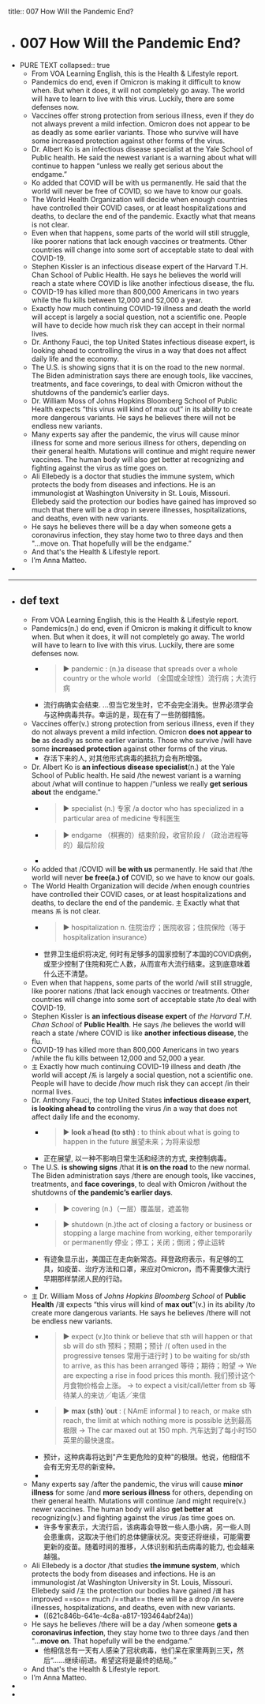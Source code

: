 title:: 007 How Will the Pandemic End?

- # 007 How Will the Pandemic End?
- PURE TEXT
  collapsed:: true
	- From VOA Learning English, this is the Health & Lifestyle report.
	- Pandemics do end, even if Omicron is making it difficult to know when. But when it does, it will not completely go away. The world will have to learn to live with this virus. Luckily, there are some defenses now.
	- Vaccines offer strong protection from serious illness, even if they do not always prevent a mild infection. Omicron does not appear to be as deadly as some earlier variants. Those who survive will have some increased protection against other forms of the virus.
	- Dr. Albert Ko is an infectious disease specialist at the Yale School of Public health. He said the newest variant is a warning about what will continue to happen “unless we really get serious about the endgame.”
	- Ko added that COVID will be with us permanently. He said that the world will never be free of COVID, so we have to know our goals.
	- The World Health Organization will decide when enough countries have controlled their COVID cases, or at least hospitalizations and deaths, to declare the end of the pandemic. Exactly what that means is not clear.
	- Even when that happens, some parts of the world will still struggle, like poorer nations that lack enough vaccines or treatments. Other countries will change into some sort of acceptable state to deal with COVID-19.
	- Stephen Kissler is an infectious disease expert of the Harvard T.H. Chan School of Public Health. He says he believes the world will reach a state where COVID is like another infectious disease, the flu.
	- COVID-19 has killed more than 800,000 Americans in two years while the flu kills between 12,000 and 52,000 a year.
	- Exactly how much continuing COVID-19 illness and death the world will accept is largely a social question, not a scientific one. People will have to decide how much risk they can accept in their normal lives.
	- Dr. Anthony Fauci, the top United States infectious disease expert, is looking ahead to controlling the virus in a way that does not affect daily life and the economy.
	- The U.S. is showing signs that it is on the road to the new normal. The Biden administration says there are enough tools, like vaccines, treatments, and face coverings, to deal with Omicron without the shutdowns of the pandemic’s earlier days.
	- Dr. William Moss of Johns Hopkins Bloomberg School of Public Health expects “this virus will kind of max out” in its ability to create more dangerous variants. He says he believes there will not be endless new variants.
	- Many experts say after the pandemic, the virus will cause minor illness for some and more serious illness for others, depending on their general health. Mutations will continue and might require newer vaccines. The human body will also get better at recognizing and fighting against the virus as time goes on.
	- Ali Ellebedy is a doctor that studies the immune system, which protects the body from diseases and infections. He is an immunologist at Washington University in St. Louis, Missouri. Ellebedy said the protection our bodies have gained has improved so much that there will be a drop in severe illnesses, hospitalizations, and deaths, even with new variants.
	- He says he believes there will be a day when someone gets a coronavirus infection, they stay home two to three days and then "...move on. That hopefully will be the endgame.”
	- And that's the Health & Lifestyle report.
	- I’m Anna Matteo.
-
- ---
- ## def text
	- From VOA Learning English, this is the Health & Lifestyle report.
	- Pandemics(n.) do end, even if Omicron is making it difficult to know when. But when it does, it will not completely go away. The world will have to learn to live with this virus. Luckily, there are some defenses now.
		- > ▶ pandemic : (n.)a disease that spreads over a whole country or the whole world （全国或全球性）流行病；大流行病
		- 流行病确实会结束. ...但当它发生时，它不会完全消失。世界必须学会与这种病毒共存。幸运的是，现在有了一些防御措施。
	- Vaccines offer(v.) strong protection from serious illness, even if they do not always prevent a mild infection. Omicron **does not appear to be** as deadly as some earlier variants. Those who survive /will have some **increased protection** against other forms of the virus.
		- 存活下来的人, 对其他形式病毒的抵抗力会有所增强。
	- Dr. Albert Ko is **an infectious disease specialist**(n.) at the Yale School of Public health. He said /the newest variant is a warning about /what will continue to happen /“unless we really **get serious about** the endgame.”
		- > ▶ specialist (n.) 专家 /a doctor who has specialized in a particular area of medicine 专科医生
		- > ▶ endgame  （棋赛的）结束阶段，收官阶段 / （政治进程等的）最后阶段
		-
	- Ko added that /COVID will **be with us** permanently. He said that /the world will never **be free(a.) of** COVID, so we have to know our goals.
	- The World Health Organization will decide /when enough countries have controlled their COVID cases, or at least hospitalizations and deaths, to declare the end of the pandemic. `主` Exactly what that means `系` is not clear.
		- > ▶ hospitalization n. 住院治疗；医院收容；住院保险（等于 hospitalization insurance）
		- 世界卫生组织将决定, 何时有足够多的国家控制了本国的COVID病例，或至少控制了住院和死亡人数，从而宣布大流行结束。这到底意味着什么还不清楚。
	- Even when that happens, some parts of the world /will still struggle, like poorer nations /that lack enough vaccines or treatments. Other countries will change into some sort of acceptable state /to deal with COVID-19.
	- Stephen Kissler is **an infectious disease expert** of _the Harvard T.H. Chan School_ of **Public Health**. He says /he believes the world will reach a state /where COVID is like **another infectious disease**, the flu.
	- COVID-19 has killed more than 800,000 Americans in two years /while the flu kills between 12,000 and 52,000 a year.
	- `主` Exactly how much continuing COVID-19 illness and death /the world will accept /`系` is largely a social question, not a scientific one. People will have to decide /how much risk they can accept /in their normal lives.
	- Dr. Anthony Fauci, the top United States **infectious disease expert**, **is looking ahead to** controlling the virus /in a way that does not affect daily life and the economy.
		- > ▶ **look aˈhead (to sth)** : to think about what is going to happen in the future 展望未来；为将来设想
		- 正在展望, 以一种不影响日常生活和经济的方式, 来控制病毒。
	- The U.S. **is showing signs** /that **it is on the road** to the new normal. The Biden administration says /there are enough tools, like vaccines, treatments, and **face coverings**, to deal with Omicron /without the shutdowns of **the pandemic’s earlier days**.
		- > ▶ covering (n.)（一层）覆盖层，遮盖物
		- > ▶ shutdown (n.)the act of closing a factory or business or stopping a large machine from working, either temporarily or permanently 停业；停工；关闭；倒闭；停止运转
		- 有迹象显示出，美国正在走向新常态。拜登政府表示，有足够的工具，如疫苗、治疗方法和口罩，来应对Omicron，而不需要像大流行早期那样禁闭人民的行动。
		-
	- `主` Dr. William Moss of _Johns Hopkins Bloomberg School_ of **Public Health** /`谓` expects “this virus will kind of **max out**”(v.) in its ability /to create more dangerous variants. He says he believes /there will not be endless new variants.
		- > ▶ expect (v.)to think or believe that sth will happen or that sb will do sth 预料；预期；预计 
		  /( often used in the progressive tenses 常用于进行时 ) to be waiting for sb/sth to arrive, as this has been arranged 等待；期待；盼望
		  -> We are expecting a rise in food prices this month. 我们预计这个月食物价格会上涨。
		  -> to expect a visit/call/letter from sb 等待某人的来访╱电话╱来信
		- > ▶ **max (sth) ˈout** : ( NAmE informal ) to reach, or make sth reach, the limit at which nothing more is possible 达到最高极限
		  -> The car maxed out at 150 mph. 汽车达到了每小时150英里的最快速度。
		- 预计，这种病毒将达到"产生更危险的变种"的极限。他说，他相信不会有无穷无尽的新变种。
		-
	- Many experts say /after the pandemic, the virus will cause **minor illness** for some /and **more serious illness** for others, depending on their general health. Mutations will continue /and might require(v.) newer vaccines. The human body will also **get better at** recognizing(v.) and fighting against the virus /as time goes on.
		- 许多专家表示，大流行后，该病毒会导致一些人患小病，另一些人则会患重病，这取决于他们的总体健康状况。突变还将继续，可能需要更新的疫苗。随着时间的推移，人体识别和抗击病毒的能力, 也会越来越强。
	- Ali Ellebedy is a doctor /that studies **the immune system**, which protects the body from diseases and infections. He is an immunologist /at Washington University in St. Louis, Missouri. Ellebedy said /`主` the protection our bodies have gained /`谓` has improved ==so== much /==that== there will be a drop /in severe illnesses, hospitalizations, and deaths, even with new variants.
		- ((621c846b-641e-4c8a-a817-193464abf24a))
	- He says he believes /there will be a day /when someone **gets a coronavirus infection**, they stay home two to three days /and then "...**move on**. That hopefully will be the endgame.”
		- 他相信总有一天有人感染了冠状病毒，他们呆在家里两到三天，然后“……继续i前进。希望这将是最终的结局。”
	- And that's the Health & Lifestyle report.
	- I’m Anna Matteo.
-
-